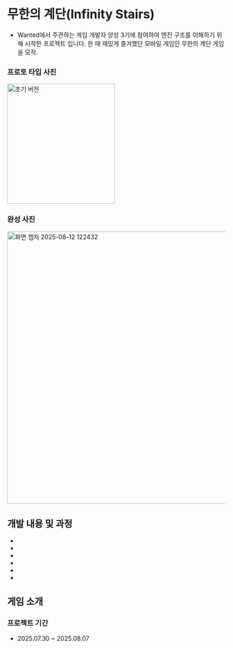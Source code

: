 # 무한의 계단(Infinity Stairs)
- Wanted에서 주관하는 게임 개발자 양성 3기에 참여하여 엔진 구조를 이해하기 위해 시작한 프로젝트 입니다. 한 때 재밌게 즐겨했던 모바일 게임인 무한의 계단 게임을 모작.
### 프로토 타입 사진
<img width="248" height="276" alt="초기 버전" src="https://github.com/user-attachments/assets/813627e1-e126-49af-8fbe-a7cedf964213" />

### 완성 사진
<img width="728" height="627" alt="화면 캡처 2025-08-12 122432" src="https://github.com/user-attachments/assets/ba2c333e-62fe-4b6c-9dc2-da65154e85d8" />



## 개발 내용 및 과정
- 
- 
- 
- 
- 
- 
## 

## 게임 소개

### 프로젝트 기간
- 2025.07.30 ~ 2025.08.07

